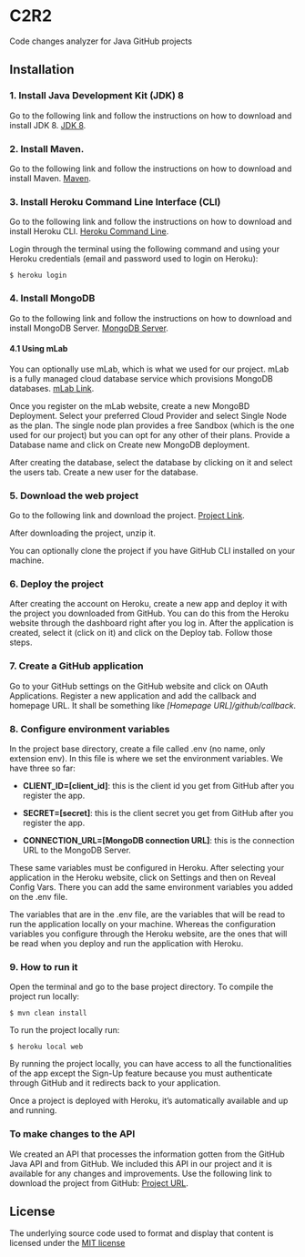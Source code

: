 # C2R2

Code changes analyzer for Java GitHub projects

## Installation

### 1. Install Java Development Kit (JDK) 8
Go to the following link and follow the instructions on how to download and install JDK 8. [JDK 8](http://www.oracle.com/technetwork/java/javase/downloads/jdk8-downloads-2133151.html).

### 2. Install Maven.
Go to the following link and follow the instructions on how to download and install Maven. [Maven](http://maven.apache.org).

### 3. Install Heroku Command Line Interface (CLI)
Go to the following link and follow the instructions on how to download and install Heroku CLI. [Heroku Command Line](https://devcenter.heroku.com/articles/heroku-command-line).

Login through the terminal using the following command and using your Heroku credentials (email and password used to login on Heroku):

```
$ heroku login
```

### 4. Install MongoDB
Go to the following link and follow the instructions on how to download and install MongoDB Server. [MongoDB Server](https://www.mongodb.com/download-center?jmp=nav#community).

#### 4.1 Using mLab
You can optionally use mLab, which is what we used for our project. mLab is a fully managed cloud database service which provisions MongoDB databases. [mLab Link](https://mlab.com).

Once you register on the mLab website, create a new MongoBD Deployment. Select your preferred Cloud Provider and select Single Node as the plan. The single node plan provides a free Sandbox (which is the one used for our project) but you can opt for any other of their plans. Provide a Database name and click on Create new MongoDB deployment.

After creating the database, select the database by clicking on it and select the users tab. Create a new user for the database.

### 5. Download the web project
Go to the following link and download the project. [Project Link](https://github.com/jpavelw/c2r2).

After downloading the project, unzip it.

You can optionally clone the project if you have GitHub CLI installed on your machine.

### 6. Deploy the project
After creating the account on Heroku, create a new app and deploy it with the project you downloaded from GitHub. You can do this from the Heroku website through the dashboard right after you log in. After the application is created, select it (click on it) and click on the Deploy tab. Follow those steps.

### 7. Create a GitHub application
Go to your GitHub settings on the GitHub website and click on OAuth Applications. Register a new application and add the callback and homepage URL. It shall be something like *[Homepage URL]/github/callback*.

### 8. Configure environment variables
In the project base directory, create a file called .env (no name, only extension env). In this file is where we set the environment variables. We have three so far:

* __CLIENT_ID=[client_id]__: this is the client id you get from GitHub after you register the app.

* __SECRET=[secret]__: this is the client secret you get from GitHub after you register the app.

* __CONNECTION_URL=[MongoDB connection URL]__: this is the connection URL to the MongoDB Server.

These same variables must be configured in Heroku. After selecting your application in the Heroku website, click on Settings and then on Reveal Config Vars. There you can add the same environment variables you added on the .env file.

The variables that are in the .env file, are the variables that will be read to run the application locally on your machine. Whereas the configuration variables you configure through the Heroku website, are the ones that will be read when you deploy and run the application with Heroku.

### 9. How to run it
Open the terminal and go to the base project directory. To compile the project run locally:

```
$ mvn clean install
```

To run the project locally run:

```
$ heroku local web
```

By running the project locally, you can have access to all the functionalities of the app except the Sign-Up feature because you must authenticate through GitHub and it redirects back to your application.

Once a project is deployed with Heroku, it’s automatically available and up and running.

### To make changes to the API
We created an API that processes the information gotten from the GitHub Java API and from GitHub. We included this API in our project and it is available for any changes and improvements. Use the following link to download the project from GitHub: [Project URL](https://github.com/LumbardhAgaj/Code-Changes-Reporter).

## License

The underlying source code used to format and display that content is licensed under the [MIT license](https://github.com/jpavelw/c2r2/blob/master/LICENSE)
